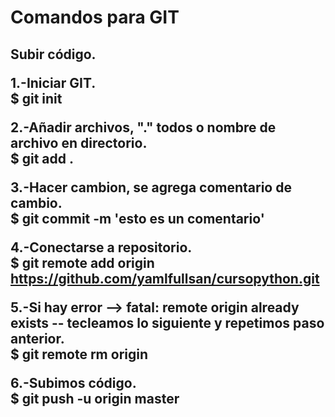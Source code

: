 <h1>Comandos para GIT

<h2>Subir código.


1.-Iniciar GIT. \
$ git init

2.-Añadir archivos, "." todos o nombre de archivo en directorio. \
$ git add .

3.-Hacer cambion, se agrega comentario de cambio. \
$ git commit -m 'esto es un comentario'

4.-Conectarse a repositorio. \
$ git remote add origin https://github.com/yamlfullsan/cursopython.git

5.-Si hay error --> fatal: remote origin already exists -- tecleamos lo siguiente y repetimos paso anterior. \
$ git remote rm origin

6.-Subimos código. \
$ git push -u origin master
